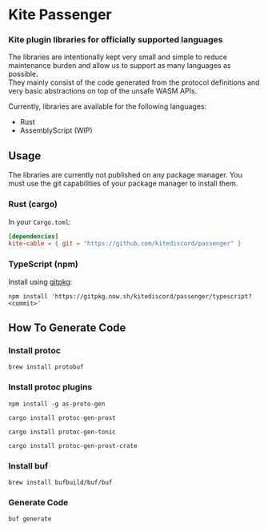 # Kite Passenger

### Kite plugin libraries for officially supported languages

The libraries are intentionally kept very small and simple to reduce maintenance burden and allow us to support as many
languages as possible.   
They mainly consist of the code generated from the protocol definitions and very basic abstractions on top of the unsafe
WASM APIs.

Currently, libraries are available for the following languages:

- Rust
- AssemblyScript (WIP)

## Usage

The libraries are currently not published on any package manager. You must use the git capabilities of your package
manager to install them.

### Rust (cargo)

In your `Cargo.toml`:

```toml
[dependencies]
kite-cable = { git = "https://github.com/kitediscord/passenger" }
```

### TypeScript (npm)

Install using [gitpkg](https://gitpkg.vercel.app/):

```
npm install 'https://gitpkg.now.sh/kitediscord/passenger/typescript?<commit>'
```

## How To Generate Code

### Install protoc

```
brew install protobuf
```

### Install protoc plugins

```
npm install -g as-proto-gen

cargo install protoc-gen-prost

cargo install protoc-gen-tonic

cargo install protoc-gen-prost-crate
```

### Install buf

```
brew install bufbuild/buf/buf
```

### Generate Code

```
buf generate
```
